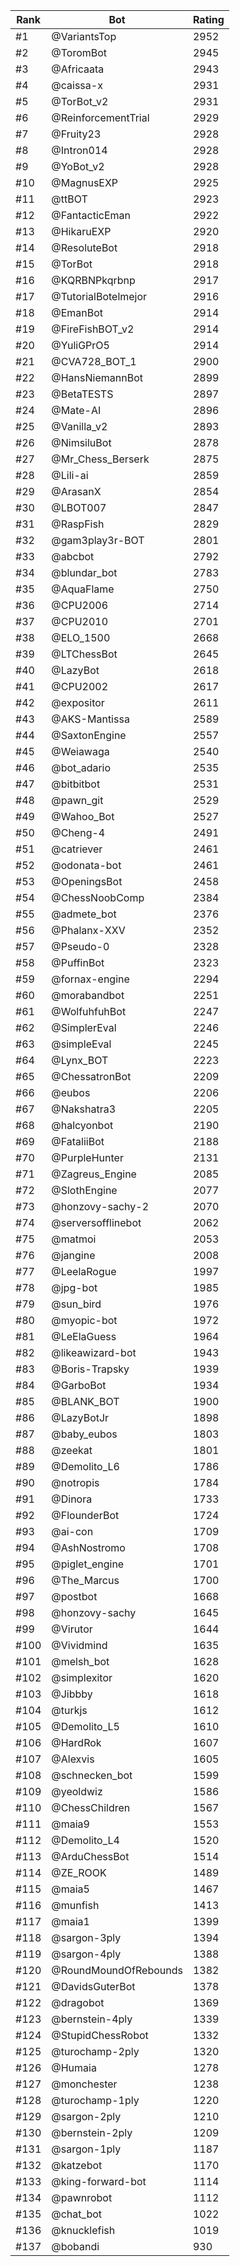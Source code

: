 Rank|Bot|Rating
---|---|---
#1|@VariantsTop|2952
#2|@ToromBot|2945
#3|@Africaata|2943
#4|@caissa-x|2931
#5|@TorBot_v2|2931
#6|@ReinforcementTrial|2929
#7|@Fruity23|2928
#8|@Intron014|2928
#9|@YoBot_v2|2928
#10|@MagnusEXP|2925
#11|@ttBOT|2923
#12|@FantacticEman|2922
#13|@HikaruEXP|2920
#14|@ResoluteBot|2918
#15|@TorBot|2918
#16|@KQRBNPkqrbnp|2917
#17|@TutorialBotelmejor|2916
#18|@EmanBot|2914
#19|@FireFishBOT_v2|2914
#20|@YuliGPrO5|2914
#21|@CVA728_BOT_1|2900
#22|@HansNiemannBot|2899
#23|@BetaTESTS|2897
#24|@Mate-AI|2896
#25|@Vanilla_v2|2893
#26|@NimsiluBot|2878
#27|@Mr_Chess_Berserk|2875
#28|@Lili-ai|2859
#29|@ArasanX|2854
#30|@LBOT007|2847
#31|@RaspFish|2829
#32|@gam3play3r-BOT|2801
#33|@abcbot|2792
#34|@blundar_bot|2783
#35|@AquaFlame|2750
#36|@CPU2006|2714
#37|@CPU2010|2701
#38|@ELO_1500|2668
#39|@LTChessBot|2645
#40|@LazyBot|2618
#41|@CPU2002|2617
#42|@expositor|2611
#43|@AKS-Mantissa|2589
#44|@SaxtonEngine|2557
#45|@Weiawaga|2540
#46|@bot_adario|2535
#47|@bitbitbot|2531
#48|@pawn_git|2529
#49|@Wahoo_Bot|2527
#50|@Cheng-4|2491
#51|@catriever|2461
#52|@odonata-bot|2461
#53|@OpeningsBot|2458
#54|@ChessNoobComp|2384
#55|@admete_bot|2376
#56|@Phalanx-XXV|2352
#57|@Pseudo-0|2328
#58|@PuffinBot|2323
#59|@fornax-engine|2294
#60|@morabandbot|2251
#61|@WolfuhfuhBot|2247
#62|@SimplerEval|2246
#63|@simpleEval|2245
#64|@Lynx_BOT|2223
#65|@ChessatronBot|2209
#66|@eubos|2206
#67|@Nakshatra3|2205
#68|@halcyonbot|2190
#69|@FataliiBot|2188
#70|@PurpleHunter|2131
#71|@Zagreus_Engine|2085
#72|@SlothEngine|2077
#73|@honzovy-sachy-2|2070
#74|@serversofflinebot|2062
#75|@matmoi|2053
#76|@jangine|2008
#77|@LeelaRogue|1997
#78|@jpg-bot|1985
#79|@sun_bird|1976
#80|@myopic-bot|1972
#81|@LeElaGuess|1964
#82|@likeawizard-bot|1943
#83|@Boris-Trapsky|1939
#84|@GarboBot|1934
#85|@BLANK_BOT|1900
#86|@LazyBotJr|1898
#87|@baby_eubos|1803
#88|@zeekat|1801
#89|@Demolito_L6|1786
#90|@notropis|1784
#91|@Dinora|1733
#92|@FlounderBot|1724
#93|@ai-con|1709
#94|@AshNostromo|1708
#95|@piglet_engine|1701
#96|@The_Marcus|1700
#97|@postbot|1668
#98|@honzovy-sachy|1645
#99|@Virutor|1644
#100|@Vividmind|1635
#101|@melsh_bot|1628
#102|@simplexitor|1620
#103|@Jibbby|1618
#104|@turkjs|1612
#105|@Demolito_L5|1610
#106|@HardRok|1607
#107|@Alexvis|1605
#108|@schnecken_bot|1599
#109|@yeoldwiz|1586
#110|@ChessChildren|1567
#111|@maia9|1553
#112|@Demolito_L4|1520
#113|@ArduChessBot|1514
#114|@ZE_ROOK|1489
#115|@maia5|1467
#116|@munfish|1413
#117|@maia1|1399
#118|@sargon-3ply|1394
#119|@sargon-4ply|1388
#120|@RoundMoundOfRebounds|1382
#121|@DavidsGuterBot|1378
#122|@dragobot|1369
#123|@bernstein-4ply|1339
#124|@StupidChessRobot|1332
#125|@turochamp-2ply|1320
#126|@Humaia|1278
#127|@monchester|1238
#128|@turochamp-1ply|1220
#129|@sargon-2ply|1210
#130|@bernstein-2ply|1209
#131|@sargon-1ply|1187
#132|@katzebot|1170
#133|@king-forward-bot|1114
#134|@pawnrobot|1112
#135|@chat_bot|1022
#136|@knucklefish|1019
#137|@bobandi|930
